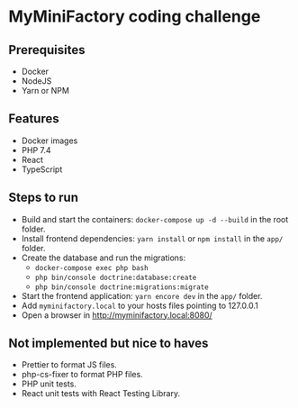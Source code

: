 # MyMiniFactory coding challenge

## Prerequisites

- Docker
- NodeJS
- Yarn or NPM

## Features

- Docker images
- PHP 7.4
- React
- TypeScript

## Steps to run

- Build and start the containers: `docker-compose up -d --build` in the root folder.
- Install frontend dependencies: `yarn install` or `npm install` in the `app/` folder.
- Create the database and run the migrations:
  - `docker-compose exec php bash`
  - `php bin/console doctrine:database:create`
  - `php bin/console doctrine:migrations:migrate`
- Start the frontend application: `yarn encore dev` in the `app/` folder.
- Add `myminifactory.local` to your hosts files pointing to 127.0.0.1
- Open a browser in http://myminifactory.local:8080/

## Not implemented but nice to haves

- Prettier to format JS files.
- php-cs-fixer to format PHP files.
- PHP unit tests.
- React unit tests with React Testing Library.
